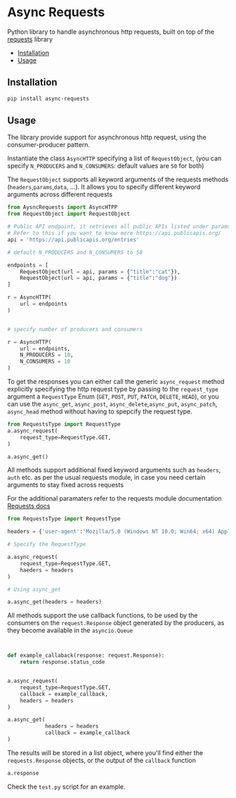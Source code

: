 # Async Requests

Python library to handle asynchronous http requests, built on top of the [requests](https://requests.readthedocs.io/en/latest/) library 

- [Installation](#installation)
- [Usage](#usage)

## Installation

```bash
pip install async-requests
```

## Usage

The library provide support for asynchronous http request, using the consumer-producer pattern.

Instantiate the class `AsyncHTTP` specifying a list of `RequestObject`, (you can specify `N_PRODUCERS` and `N_CONSUMERS`: default values are `50` for both)

The `RequestObject` supports all keyword arguments of the requests methods (`headers`,`params`,`data`, ...). It allows you to specify different keyword arguments across different requests 

```python
from AysncRequests import AsyncHTPP
from RequestObject import RequestObject

# Public API endpoint, it retrieves all public APIs listed under params specification
# Refer to this if you want to know more https://api.publicapis.org/
api = 'https://api.publicapis.org/entries'

# default N_PRODUCERS and N_CONSUMERS to 50 

endpoints = [
    RequestObject(url = api, params = {"title":"cat"}),
    RequestObject(url = api, params = {"title":"dog"})
]

r = AsyncHTTP(
    url = endpoints
) 


# specify number of producers and consumers

r = AsyncHTTP(
    url = endpoints,
    N_PRODUCERS = 10,
    N_CONSUMERS = 10
)
```

To get the responses you can either call the generic `async_request` method explicitly specifying the http request type by passing to the `request_type` argument a `RequestType` Enum (`GET`, `POST`, `PUT`, `PATCH`, `DELETE`, `HEAD`),
or you can use the `async_get`, `async_post`, `async_delete`,`async_put`, `async_patch`, `async_head` method without having to spepcify the request type.

```python
from RequestsType import RequestType
a.async_request(
    request_type=RequestType.GET,
)

a.async_get()

```

All methods support additional fixed keyword arguments such as `headers`, `auth` etc. as per the usual requests module, in case you need certain arguments to stay fixed across requests 

For the additional paramaters refer to the requests module documentation [Requests docs](https://requests.readthedocs.io/en/latest/)

```python
from RequestsType import RequestType

headers = {'user-agent':'Mozilla/5.0 (Windows NT 10.0; Win64; x64) AppleWebKit/537.36 (KHTML, like Gecko) Chrome/110.0.0.0 Safari/537.36'} # Keyword arguments FIXED for all requests

# Specify the RequestType

a.async_request(
    request_type=RequestType.GET,
    haeders = headers 
)

# Using async_get

a.async_get(headers = headers)
```

All methods support the use callback functions, to be used by the consumers on the `request.Response` object generated by the producers, as they become available in the `asyncio.Queue`

```python


def example_callaback(response: request.Response):
    return response.status_code 


a.async_request(
    request_type=RequestType.GET,
    callback = example_callback,
    headers = headers
)

a.async_get(
            headers = headers 
            callback = example_callback
)

```

The results will be stored in a list object, where you'll find either the `requests.Response` objects, or the output of the `callback` function 

```python 
a.response
```

Check the `test.py` script for an example.